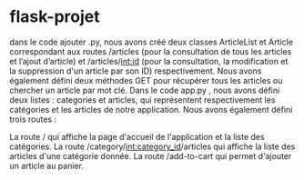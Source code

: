 # flask-projet
dans le code ajouter .py, nous avons créé deux classes ArticleList et Article correspondant aux routes /articles (pour la consultation de tous les articles et l’ajout d’article) et /articles/<int:id> (pour la consultation, la modification et la suppression d'un article par son ID) respectivement. 
Nous avons également défini deux méthodes GET pour récupérer tous les articles ou chercher un article par mot clé.
Dans le code app.py , nous avons défini deux listes : categories et articles, qui représentent respectivement les catégories et les articles de notre application. Nous avons également défini trois routes :

La route / qui affiche la page d'accueil de l'application et la liste des catégories.
La route /category/<int:category_id>/articles qui affiche la liste des articles d'une catégorie donnée.
La route /add-to-cart qui permet d'ajouter un article au panier.
